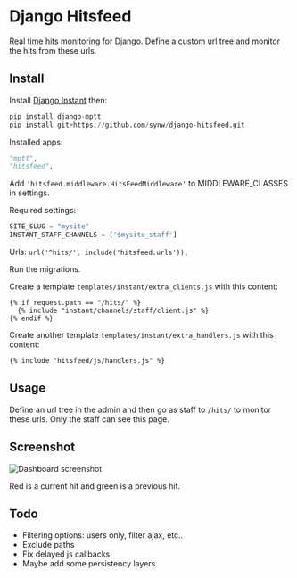 Django Hitsfeed
===============

Real time hits monitoring for Django. Define a custom url tree and monitor the hits from these urls.

Install
-------

Install [Django Instant](http://django-instant.readthedocs.io/en/latest/src/install.html) then:

  ```python
pip install django-mptt
pip install git+https://github.com/synw/django-hitsfeed.git
  ```

Installed apps:

  ```python
"mptt",
"hitsfeed",
  ```

Add ``'hitsfeed.middleware.HitsFeedMiddleware'`` to MIDDLEWARE_CLASSES in settings.

Required settings:

  ```python
SITE_SLUG = "mysite"
INSTANT_STAFF_CHANNELS = ['$mysite_staff']
  ```

Urls: ``url('^hits/', include('hitsfeed.urls')),``

Run the migrations.

Create a template ``templates/instant/extra_clients.js`` with this content:

  ```django
{% if request.path == "/hits/" %}
	{% include "instant/channels/staff/client.js" %}
{% endif %}
  ```
Create another template ``templates/instant/extra_handlers.js`` with this content:

  ```django
{% include "hitsfeed/js/handlers.js" %}
  ```

Usage
-----

Define an url tree in the admin and then go as staff to ``/hits/`` to monitor these urls. Only the staff can see this
page.

Screenshot
----------

![Dashboard screenshot](https://raw.githubusercontent.com/synw/django-hitsfeed/master/doc/img/screenshot.png)

Red is a current hit and green is a previous hit.

Todo
----

- Filtering options: users only, filter ajax, etc..
- Exclude paths
- Fix delayed js callbacks
- Maybe add some persistency layers